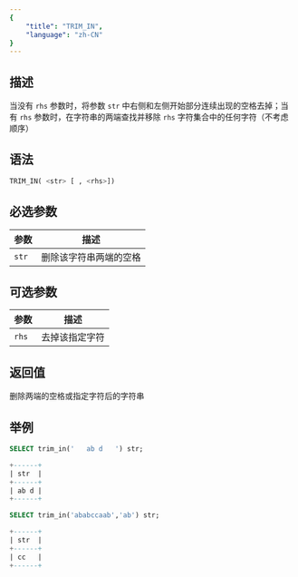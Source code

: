 ```yaml
---
{
    "title": "TRIM_IN",
    "language": "zh-CN"
}
---
```


<!-- 
Licensed to the Apache Software Foundation (ASF) under one
or more contributor license agreements.  See the NOTICE file
distributed with this work for additional information
regarding copyright ownership.  The ASF licenses this file
to you under the Apache License, Version 2.0 (the
"License"); you may not use this file except in compliance
with the License.  You may obtain a copy of the License at

  http://www.apache.org/licenses/LICENSE-2.0

Unless required by applicable law or agreed to in writing,
software distributed under the License is distributed on an
"AS IS" BASIS, WITHOUT WARRANTIES OR CONDITIONS OF ANY
KIND, either express or implied.  See the License for the
specific language governing permissions and limitations
under the License.
-->


## 描述

当没有 `rhs` 参数时，将参数 `str` 中右侧和左侧开始部分连续出现的空格去掉；当有 `rhs` 参数时，在字符串的两端查找并移除 `rhs` 字符集合中的任何字符（不考虑顺序）

## 语法

```sql
TRIM_IN( <str> [ , <rhs>])
```
## 必选参数

| 参数 | 描述 |
|------|------|
| `str` | 删除该字符串两端的空格 |


## 可选参数

| 参数 | 描述 |
|------|------|
| `rhs` | 去掉该指定字符 |

## 返回值

删除两端的空格或指定字符后的字符串

## 举例

```sql
SELECT trim_in('   ab d   ') str;
```

```sql
+------+
| str  |
+------+
| ab d |
+------+
```

```sql
SELECT trim_in('ababccaab','ab') str;
```

```sql
+------+
| str  |
+------+
| cc   |
+------+
```